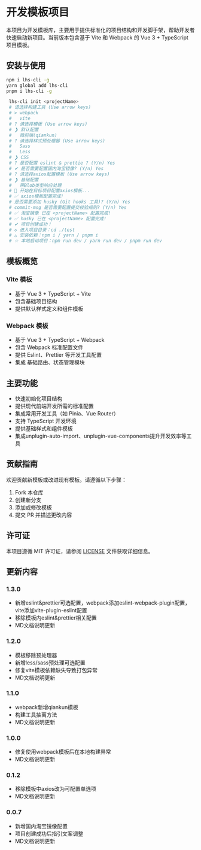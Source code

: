 # 开发模板项目

本项目为开发模板库，主要用于提供标准化的项目结构和开发脚手架，帮助开发者快速启动新项目。当前版本包含基于 Vite 和 Webpack 的 Vue 3 + TypeScript 项目模板。

## 安装与使用
   ```bash
   npm i lhs-cli -g
   yarn global add lhs-cli 
   pnpm i lhs-cli -g
   ```
   ```bash
    lhs-cli init <projectName>
    # 请选择构建工具 (Use arrow keys)
    # > webpack
    #   vite
    # ? 请选择模板 (Use arrow keys)
    # ❯ 默认配置
    #   微前端(qiankun)
    # ? 请选择样式预处理器 (Use arrow keys)
    #   Sass
    #   Less
    # ❯ CSS
    # ? 是否配置 eslint & prettie ? (Y/n) Yes
    # ✔ 是否需要配置国内淘宝镜像? (Y/n) Yes
    # ? 请选择axios配置模板 (Use arrow keys)
    # ❯ 基础配置
    #   带Blob类型响应处理
    # 🚀 开始在目标项目配置axios模板...
    # ✅ axios模板配置完成!
    # 是否需要添加 husky (Git hooks 工具)? (Y/n) Yes
    # commit-msg 是否需要配置提交校验规则? (Y/n) Yes
    # ✅ 淘宝镜像 已在 <projectName> 配置完成!
    # ✅ husky 已在 <projectName> 配置完成!
    # ✔ 项目创建成功！
    # ◇ 进入项目目录：cd ./test
    # △ 安装依赖：npm i / yarn / pnpm i
    # ☆ 本地启动项目：npm run dev / yarn run dev / pnpm run dev
   ```

## 模板概览

### Vite 模板
- 基于 Vue 3 + TypeScript + Vite
- 包含基础项目结构
- 提供默认样式定义和组件模板

### Webpack 模板
- 基于 Vue 3 + TypeScript + Webpack
- 包含 Webpack 标准配置文件
- 提供 Eslint、Prettier 等开发工具配置
- 集成 基础路由、状态管理模块

## 主要功能
- 快速初始化项目结构
- 提供现代前端开发所需的标准配置
- 集成常用开发工具（如 Pinia、Vue Router）
- 支持 TypeScript 开发环境
- 提供基础样式和组件模板
- 集成unplugin-auto-import、unplugin-vue-components提升开发效率等工具

## 贡献指南

欢迎贡献新模板或改进现有模板。请遵循以下步骤：
1. Fork 本仓库
2. 创建新分支
3. 添加或修改模板
4. 提交 PR 并描述更改内容

## 许可证

本项目遵循 MIT 许可证，请参阅 [LICENSE](LICENSE) 文件获取详细信息。

## 更新内容

### 1.3.0
* 新增eslint&prettier可选配置，webpack添加eslint-webpack-plugin配置，vite添加vite-plugin-eslint配置
* 移除模板内eslint&prettier相关配置
* MD文档说明更新
### 1.2.0
* 模板移除预处理器
* 新增less/sass预处理可选配置
* 修复vite模板依赖缺失导致打包异常
* MD文档说明更新
### 1.1.0
* webpack新增qiankun模板
* 构建工具抽离方法
* MD文档说明更新
### 1.0.0
* 修复使用webpack模板后在本地构建异常
* MD文档说明更新
### 0.1.2
* 移除模板中axios改为可配置单选项
* MD文档说明更新
### 0.0.7
* 新增国内淘宝镜像配置
* 项目创建成功后指引文案调整
* MD文档说明更新